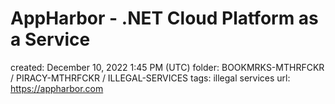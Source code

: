 # AppHarbor - .NET Cloud Platform as a Service

created: December 10, 2022 1:45 PM (UTC)
folder: BOOKMRKS-MTHRFCKR / PIRACY-MTHRFCKR / ILLEGAL-SERVICES
tags: illegal services
url: https://appharbor.com
